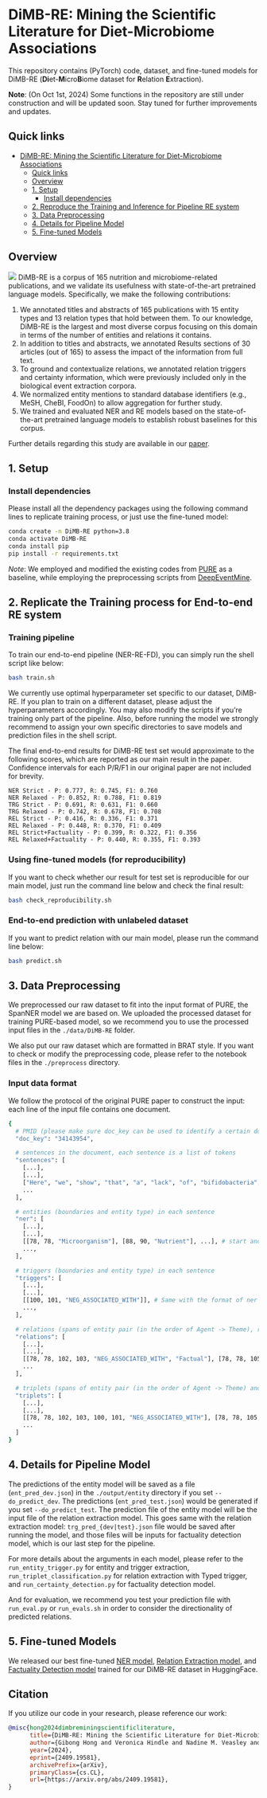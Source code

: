 # DiMB-RE: Mining the Scientific Literature for Diet-Microbiome Associations

This repository contains (PyTorch) code, dataset, and fine-tuned models for DiMB-RE (**Di**et-**M**icro**B**iome dataset for **R**elation **E**xtraction).

**Note**: (On Oct 1st, 2024) Some functions in the repository are still under construction and will be updated soon. Stay tuned for further improvements and updates.

## Quick links
- [DiMB-RE: Mining the Scientific Literature for Diet-Microbiome Associations](#dimb-re-mining-the-scientific-literature-for-diet-microbiome-associations)
  - [Quick links](#quick-links)
  - [Overview](#overview)
  - [1. Setup](#1-setup)
    - [Install dependencies](#install-dependencies)
  - [2. Reproduce the Training and Inference for Pipeline RE system](#2-reproduce-the-training-and-inference-for-pipeline-re-system)
  - [3. Data Preprocessing](#3-data-preprocessing)
  - [4. Details for Pipeline Model](#4-details-for-pipeline-model)
  - [5. Fine-tuned Models](#5-fine-tuned-models)

## Overview
![](./figs/annotation-example-new-wb.png)
DiMB-RE is a corpus of 165 nutrition and microbiome-related publications, and we validate its usefulness with state-of-the-art pretrained language models. Specifically, we make the following contributions:

1. We annotated titles and abstracts of 165 publications with 15 entity types and 13 relation types that hold between them. To our knowledge, DiMB-RE is the largest and most diverse corpus focusing on this domain in terms of the number of entities and relations it contains.
2. In addition to titles and abstracts, we annotated Results sections of 30 articles (out of 165) to assess the impact of the information from full text.
3. To ground and contextualize relations, we annotated relation triggers and certainty information, which were previously included only in the biological event extraction corpora.
4. We normalized entity mentions to standard database identifiers (e.g., MeSH, CheBI, FoodOn) to allow aggregation for further study.
5. We trained and evaluated NER and RE models based on the state-of-the-art pretrained language models to establish robust baselines for this corpus. 

Further details regarding this study are available in our [paper](https://arxiv.org/pdf/2409.19581.pdf).

## 1. Setup

### Install dependencies
Please install all the dependency packages using the following command lines to replicate training process, or just use the fine-tuned model:

<!-- ```bash
conda create -n DiMB-RE python=3.8
conda activate DiMB-RE
conda install --file requirements.txt
```
or -->

```bash
conda create -n DiMB-RE python=3.8
conda activate DiMB-RE
conda install pip
pip install -r requirements.txt
```

*Note*: We employed and modified the existing codes from [PURE](https://github.com/princeton-nlp/PURE) as a baseline, while employing the preprocessing scripts from [DeepEventMine](https://github.com/aistairc/DeepEventMine/tree/master/scripts).


## 2. Replicate the Training process for End-to-end RE system

### Training pipeline
To train our end-to-end pipeline (NER-RE-FD), you can simply run the shell script like below:

```bash
bash train.sh
```

We currently use optimal hyperparameter set specific to our dataset, DiMB-RE. If you plan to train on a different dataset, please adjust the hyperparameters accordingly. You may also modify the scripts if you’re training only part of the pipeline. Also, before running the model we strongly recommend to assign your own specific directories to save models and prediction files in the shell script.

The final end-to-end results for DiMB-RE test set would approximate to the following scores, which are reported as our main result in the paper. Confidence intervals for each P/R/F1 in our original paper are not included for brevity.

```plaintext
NER Strict - P: 0.777, R: 0.745, F1: 0.760
NER Relaxed - P: 0.852, R: 0.788, F1: 0.819
TRG Strict - P: 0.691, R: 0.631, F1: 0.660
TRG Relaxed - P: 0.742, R: 0.678, F1: 0.708
REL Strict - P: 0.416, R: 0.336, F1: 0.371
REL Relaxed - P: 0.448, R: 0.370, F1: 0.409
REL Strict+Factuality - P: 0.399, R: 0.322, F1: 0.356
REL Relaxed+Factuality - P: 0.440, R: 0.355, F1: 0.393
```

### Using fine-tuned models (for reproducibility)
If you want to check whether our result for test set is reproducible for our main model, just run the command line below and check the final result:

```bash
bash check_reproducibility.sh
```

### End-to-end prediction with unlabeled dataset
If you want to predict relation with our main model, please run the command line below:

```bash
bash predict.sh
```

## 3. Data Preprocessing
We preprocessed our raw dataset to fit into the input format of PURE, the SpanNER model we are based on. We uploaded the processed dataset for training PURE-based model, so we recommend you to use the processed input files in the `./data/DiMB-RE` folder. 

We also put our raw dataset which are formatted in BRAT style. If you want to check or modify the preprocessing code, please refer to the notebook files in the `./preprocess` directory. 

### Input data format
We follow the protocol of the original PURE paper to construct the input: each line of the input file contains one document.

```bash
{
  # PMID (please make sure doc_key can be used to identify a certain document)
  "doc_key": "34143954",

  # sentences in the document, each sentence is a list of tokens
  "sentences": [
    [...],
    [...],
    ["Here", "we", "show", "that", "a", "lack", "of", "bifidobacteria", ...],
    ...
  ],

  # entities (boundaries and entity type) in each sentence
  "ner": [
    [...],
    [...],
    [[78, 78, "Microorganism"], [88, 90, "Nutrient"], ...], # start and end indices are document-level, token-based spans 
    ...,
  ],

  # triggers (boundaries and entity type) in each sentence
  "triggers": [
    [...],
    [...],
    [[100, 101, "NEG_ASSOCIATED_WITH"]], # Same with the format of ner values.
    ...,
  ],

  # relations (spans of entity pair (in the order of Agent -> Theme), relation type, and factuality value) in each sentence
  "relations": [
    [...],
    [...],
    [[78, 78, 102, 103, "NEG_ASSOCIATED_WITH", "Factual"], [78, 78, 105, 106, "NEG_ASSOCIATED_WITH", "Factual"]], 
    ...
  ],

  # triplets (spans of entity pair (in the order of Agent -> Theme) and trigger mention, relation type) in each sentence
  "triplets": [
    [...],
    [...],
    [[78, 78, 102, 103, 100, 101, "NEG_ASSOCIATED_WITH"], [78, 78, 105, 106, 100, 101, "NEG_ASSOCIATED_WITH"]], # We require the information of trigger mention spans to pass them as inputs for triplet classification
    ...
  ]
}
```

## 4. Details for Pipeline Model

The predictions of the entity model will be saved as a file (`ent_pred_dev.json`) in the `./output/entity` directory if you set `--do_predict_dev`. The predictions (`ent_pred_test.json`) would be generated if you set `--do_predict_test`. The prediction file of the entity model will be the input file of the relation extraction model. This goes same with the relation extraction model: `trg_pred_{dev|test}.json` file would be saved after running the model, and those files will be inputs for factuality detection model, which is our last step for the pipeline.

For more details about the arguments in each model, please refer to the `run_entity_trigger.py` for entity and trigger extraction, `run_triplet_classification.py` for relation extraction with Typed trigger, and `run_certainty_detection.py` for factuality detection model. 

And for evaluation, we recommend you test your prediction file with `run_eval.py` or `run_evals.sh` in order to consider the directionality of predicted relations.

<!-- ## 4. Details for Entity and Trigger Extraction Model -->

<!-- Below is the python command to run training/evaluation with different kinds of arguments:

```bash
python run_entity_trigger.py \
  --task pn_reduced_trg --pipeline_task entity \
  --do_train --do_predict_test \
  --output_dir $output_dir \
  --entity_output_dir $entity_output_dir \
  --data_dir "${data_dir}${dataset}" \
  --context_window $ner_cw --max_seq_length $max_seq_length \
  --train_batch_size $ner_bs  --eval_batch_size $ner_bs \
  --learning_rate $ner_plm_lr --task_learning_rate $ner_task_lr \
  --num_epoch $n_epochs --eval_per_epoch 0.33 --max_patience $ner_patience \
  --model $MODEL \
  --max_span_length_entity $max_span_len_ent --max_span_length_trigger $max_span_len_trg \
  --extract_trigger --dual_classifier \
  --seed $SEED
```

Arguments:
* `--task`: Related with constant variables (task-specific labels). Check `./shared/const.py` for more details.
* `--pipeline_task`: Specify what kind of task to perform among the three pipeline tasks.
* `--do_train`, `--do_eval`: Wge
* `--learning_rate`: the learning rate for BERT encoder parameters.
* `--learning_rate`: the learning rate for BERT encoder parameters.
* `--task_learning_rate`: the learning rate for task-specific parameters, i.e., the classifier head after the encoder.
* `--context_window`: the context window size used in the model. `0` means using no contexts. In our cross-sentence entity experiments, we use `--context_window 300` for BERT models and SciBERT models and use `--context_window 100` for ALBERT models.
* `--model`: the base transformer model. We use `bert-base-uncased` and `albert-xxlarge-v1` for ACE04/ACE05 and use `allenai/scibert_scivocab_uncased` for SciERC.
* `--eval_test`: whether evaluate on the test set or not. -->

<!-- The predictions of the entity model will be saved as a file (`ent_pred_dev.json`) in the `./output/entity` directory if you set `--do_predict_dev`. The predictions (`ent_pred_test.json`) would be generated if you set `--do_predict_test`. The prediction file of the entity model will be the input file of the relation extraction model.  -->

<!-- ## 3. Details for Training Model (Under construction): -->
<!-- ### Input data format for the relation model
The input data format of the relation model is almost the same as that of the entity model, except that there is one more filed `."predicted_ner"` to store the predictions of the entity model.
```bash
{
  "doc_key": "CNN_ENG_20030306_083604.6",
  "sentences": [...],
  "ner": [...],
  "relations": [...],
  "predicted_ner": [
    [...],
    [...],
    [[26, 26, "LOC"], [14, 15, "PER"], ...],
    ...
  ]
}
```

### Train/evaluate the relation model (Under construction):
You can use `run_relation.py` with `--do_train` to train a relation model and with `--do_eval` to evaluate a relation model. A trianing command template is as follow:
```bash
python run_relation.py \
  --task {ace05 | ace04 | scierc} \
  --do_train --train_file {path to the training json file of the dataset} \
  --do_eval [--eval_test] [--eval_with_gold] \
  --model {bert-base-uncased | albert-xxlarge-v1 | allenai/scibert_scivocab_uncased} \
  --do_lower_case \
  --train_batch_size 32 \
  --eval_batch_size 32 \
  --learning_rate 2e-5 \
  --num_train_epochs 10 \
  --context_window {0 | 100} \
  --max_seq_length {128 | 228} \
  --entity_output_dir {path to output files of the entity model} \
  --output_dir {directory of output files}
```
Arguments:
* `--eval_with_gold`: whether evaluate the model with the gold entities provided.
* `--entity_output_dir`: the output directory of the entity model. The prediction files (`ent_pred_dev.json` or `ent_pred_test.json`) of the entity model should be in this directory.

The prediction results will be stored in the file `predictions.json` in the folder `output_dir`, and the format will be almost the same with the output file from the entity model, except that there is one more field `"predicted_relations"` for each document.

You can run the evaluation script to output the end-to-end performance  (`Ent`, `Rel`, and `Rel+`) of the predictions.
```bash
python run_eval.py --prediction_file {path to output_dir}/predictions.json
```

*Note*: Training/evaluation performance might be slightly different from the reported numbers in the paper, depending on the number of GPUs, batch size, and so on. -->

<!-- ### Approximation relation model
You can use the following command to train an approximation model.
```bash
python run_relation_approx.py \
 --task {ace05 | ace04 | scierc} \
 --do_train --train_file {path to the training json file of the dataset} \
 --do_eval [--eval_with_gold] \
 --model {bert-base-uncased | allenai/scibert_scivocab_uncased} \
 --do_lower_case \
 --train_batch_size 32 \
 --eval_batch_size 32 \
 --learning_rate 2e-5 \
 --num_train_epochs 10 \
 --context_window {0 | 100} \
 --max_seq_length {128 | 228} \
 --entity_output_dir {path to output files of the entity model} \
 --output_dir {directory of output files}
```

Once you have a trained approximation model, you can enable efficient batch computation during inference with `--batch_computation`:
```bash
python run_relation_approx.py \
 --task {ace05 | ace04 | scierc} \
 --do_eval [--eval_test] [--eval_with_gold] \
 --model {bert-base-uncased | allenai/scibert_scivocab_uncased} \
 --do_lower_case \
 --eval_batch_size 32 \
 --context_window {0 | 100} \
 --max_seq_length 250 \
 --entity_output_dir {path to output files of the entity model} \
 --output_dir {directory of output files} \
 --batch_computation
```
*Note*: the current code does not support approximation models based on ALBERT. -->

## 5. Fine-tuned Models
We released our best fine-tuned [NER model](`gbhong/BiomedBERT-fulltext_finetuned_DiMB-RE_NER`), [Relation Extraction model](`gbhong/BiomedBERT-fulltext_finetuned_DiMB-RE_RE`), and [Factuality Detection model](`gbhong/BiomedBERT-fulltext_finetuned_DiMB-RE_FD`) trained for our DiMB-RE dataset in HuggingFace.

<!-- ## Bugs or Questions?
If you have any questions related to the code or the paper, feel free to email Zexuan Zhong `(zzhong@cs.princeton.edu)`. If you encounter any problems when using the code, or want to report a bug, you can open an issue. Please try to specify the problem with details so we can help you better and quicker! -->

## Citation
If you utilize our code in your research, please reference our work:
```bibtex
@misc{hong2024dimbreminingscientificliterature,
      title={DiMB-RE: Mining the Scientific Literature for Diet-Microbiome Associations}, 
      author={Gibong Hong and Veronica Hindle and Nadine M. Veasley and Hannah D. Holscher and Halil Kilicoglu},
      year={2024},
      eprint={2409.19581},
      archivePrefix={arXiv},
      primaryClass={cs.CL},
      url={https://arxiv.org/abs/2409.19581}, 
}
```
